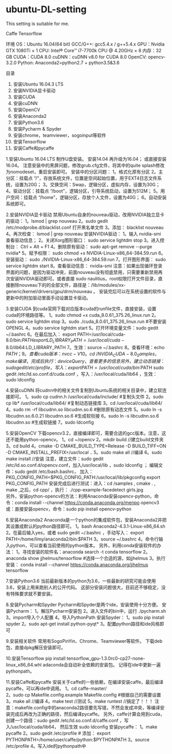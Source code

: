 # ubuntu-DL-setting
This setting is suitable for me.


Caffe  Tensorflow 

环境
OS：Ubuntu 16.04(64 bit) 
GCC/G++: gcc5.4.x / g++5.4.x
GPU：Nvidia GTX 1080Ti × 1
CPU:  Intel® Core™ i7-7700k CPU @ 4.20GHz × 8 
内存：32 GB
CUDA：CUDA 8.0
cuDNN：cuDNN v8.0 for CUDA 8.0
OpenCV: opencv-3.2.0 
Python: Anaconda2=python2.7 + python3.5&3.6 

目录
  1. 安装Ubuntu 16.04.3 LTS
  2. 安装NVIDIA显卡驱动
  3. 安装CUDA
  4. 安装cuDNN
  5. 安装OpenCV
  6. 安装Anaconda2
  7. 安装Python3.6
  8. 安装Pycharm & Spyder
  9. 安装chrome，teamviewer，sogoinput等软件
  10. 安装Tensorflow
  11. 安装Caffe和pycaffe


1.安装Ubuntu 16.04 LTS
制作U盘安装。
安装14.04 再升级为16.04；
或直接安装16.04。
注意安装中的黑屏问题，修改grub.cfg文件，将其中的quite splash修改为nomodeset，重启安装即可。
安装中的分区问题：
1。格式化原有分区
2。主分区：挂载点 “/”，存放系统文件，位置是空间起始位置，用于EXT4日志文件系统，设置为20G；
3。交换空间：Swap，逻辑分区，虚拟内存，设置为30G；
4。驱动分区：挂载点  “/boot”，逻辑分区，引导系统启动，设置为512M；
5。用户空间：挂载点 “/home”，逻辑分区，存放个人文件，设置为40G；
6。自动安装系统即可。

2.安装NVIDIA显卡驱动
禁用Ubuntu自身的nouveau驱动，改用NVIDIA独立显卡的驱动：
1。lsmod | grep nouveau
2。sudo gedit /etc/modprobe.d/blacklist.conf  打开黑名单文件
3。添加： blacklist nouveau
4。再次检查： lsmod | grep nouveau
安装NVIDIA驱动：
1。输入 nvidia-smi 查看驱动信息；
2。关闭Xorg图形窗口： sudo service lightdm stop
3。进入控制台： Ctrl + Alt + F1 
4。删除原有驱动： sudo apt-get remove --purge nvidia*
5。赋予权限： sudo chmod +x NVIDIA-Linux-x86_64-384.59.run
6。安装驱动： sudo ./NVIDIA-Linux-x86_64-384.59.run
7。打开图形界面： sudo service lightdm start
8。查看驱动信息： nvidia-smi
注意：如果出现循环登录界面的问题，是因为驱动冲突，前面nouveau没有彻底禁用，只需要重新禁用再次安装NVIDIA驱动即可。或者直接 sudo naulitius，root权限打开文件目录，直接删除nouveau下的的全部文件，路径是：/lib/modules/xx-generic/kernel/drivers/gpu/drm/nouveau 。
安装完后可以在系统设置的软件与更新中的附加驱动里面手动设置显卡驱动。

3.安装CUDA
到cuda官网下载对应版本cuda的runfile文件，直接安装，设置cuda的环境路径等。
1。sudo chmod +x cuda_8.0.61_375.26_linux.run
2。sudo service lightdm stop
3。sudo ./cuda_8.0.61_375.26_linux.run  #不要安装OPENGL
4。sudo service lightdm start
5。打开环境变量文件：sudo gedit ~/.bashrc
6。在最后加入：
 	export PATH=/usr/local/cuda-8.0/bin:$PATH
			export LD_LIBRARY_PATH=/usr/local/cuda-8.0/lib64:$LD_LIBRARY_PATH
7。生效：source ~/.bashrc
8。查看环境：echo $PATH； 
9。查看cuda版本： nvcc -V 
10。cd  ~/NVIDIA_CUDA-8.0_Samples ，make编译，完成后执行： deviceQuery ，查看更多的信息
另外，建立动态链接： sudo gedit /etc/profile，写入： export PATH = /usr/local/cuda/bin:$PATH
sudo gedit /etc/ld.so.conf.d/cuda.conf  ，写入：/usr/local/cuda/lib64 ，生效： sudo ldconfig

4.安装cuDNN
将cudnn中的相关文件复制到Ubuntu系统的相关目录中，建立软连接即可。
1。sudo cp cudnn.h  /usr/local/cuda/include/    #复制头文件
2。sudo cp lib*  /usr/local/cuda/lib64/    #复制动态链接库
3。cd  /usr/local/cuda/lib64/
4。sudo rm -rf libcudnn.so  libcudnn.so.6    #删除原有动态文件
5。sudo ln -s libcudnn.so.6.0.21  libcudnn.so.6   #生成软衔接
6。sudo ln -s libcudnn.so.6  libcudnn.so      #生成软链接
7。sudo  ldconfig

5.安装OpenCV
下载opencv3.2，直接编译即可，需要合适的gcc版本。注意，这还不能用python-opencv。
1。cd ~/opencv
2。mkdir build  //建立build文件夹
3。cd build
4。cmake -D CMAKE_BUILD_TYPE=Release   -D BUILD_TIFF=ON   -D CMAKE_INSTALL_PREFIX=/usr/local ..
5。sudo make all  //编译
6。sudo make install  //安装
注意，建立文件：sudo gedit /etc/ld.so.conf.d/opencv.conf，加入/usr/local/lib ，sudo ldconfig ；
编辑文件：sudo gedit /etc/bash.bashrc， 加入： PKG_CONFIG_PATH=$PKG_CONFIG_PATH:/usr/local/lib/pkgconfig
export PKG_CONFIG_PATH
安装完成后进行测试：进入：cd  /samples , cmake . , make ,之后，cd cpp/  ，执行： ./cpp-example-facedetect girls.jpg  
另外，安装python-opencv的方法：利用Anaconda安装opencv-python，命令：conda install --channel https://conda.anaconda.org/menpo opencv3
或：直接安装opencv，命令：sudo pip install  opencv-python

6.安装Anaconda2
Anaconda是一个python的集成软件包，安装Anaconda2并把其设置成默认的python路径即可。
1。bash  Anaconda2-4.3.1-Linux-x86_64.sh
2。在最后输入yes，或者 sudo gedit ~/.bashrc ，手动写入： export PATH=/home/limy/anaconda2/bin:$PATH
3。source ~/.bashrc
4。命令行输入python，可以查看当前使用的python版本。
另外，利用conda安装软件的办法：
1。寻找安装的软件名：anaconda search -t conda tensorflow
2。anaconda show jjhelmus/tensorflow  #选择一个合适的源，如jjhelmus
3。执行安装： conda install --channel https://conda.anaconda.org/jjhelmus tensorflow

7.安装Python3.6
当前最新版本的python为3.6，一些最新的研究可能会使用3.6，安装上用来跑别人的公开代码。
这部分安装问题很大，目前还不够稳定，没有特殊要求就不要安装。

8.安装Pycharm和Spyder
Pycharm和Spyder是两个ide，安装使用十分方便。
安装Pycharm：
1。解压Pycharm安装包
2。进入文件的bin中，运行 ./pycharm.sh
3。import导入个人配置
4。导入PythonPath
安装Spyder：
1。sudo pip install spyder
2。sudo apt-get install python-pyqt*
3。配置python路径和ide风格即可

9.安装相关软件
常用有SogoPinYin、Chrome、Teamviewer等软件。
下载deb包，直接dpkg解压安装即可。

10.安装Tensorflow
pip install tensorflow_gpu-1.3.0rc0-cp27-none-linux_x86_64.whl
adaconda会自动补全依赖的安装包。
记得在ide中更新一遍pythonpath。

11.安装Caffe和pycaffe
安装关于caffe的一些依赖，在编译安装caffe，最后编译pycaffe，可以再ide中调用。
1。cd caffe-master/  
2。sudo cp Makefile.config.example Makefile.config  #根据自己的需要设置
3。make all   //编译
4。make test  //测试
5。make runtest   //搞定了！！！
注意：makefile.config中的anaconda2路径要先写错，不然会发成冲突，等编译安装完成后再改为正确的路径，然后编译pycaffe。
另外，caffe计算会用到cuda，创建一个路径：sudo gedit /etc/ld.so.conf.d/caffe.conf ，写入/usr/local/cuda/lib64， 然后生效 sudo ldconfig
安装pycaffe：
1。make pycaffe
2。sudo gedit /etc/profile
			# 添加： export PYTHONPATH=/home/user/caffe/python:$PYTHONPATH
3。source /etc/profile 
4。写入ide的pythonpath中
